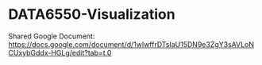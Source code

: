 # DATA6550-Visualization

Shared Google Document: https://docs.google.com/document/d/1wlwffrDTsIaU15DN9e3ZgY3sAVLoNCUxybGddx-HGLg/edit?tab=t.0
